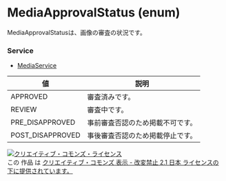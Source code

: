 # MediaApprovalStatus (enum)
MediaApprovalStatusは、画像の審査の状況です。
### Service
+ [MediaService](../services/MediaService.md)

| 値 | 説明 | 
|---|---|
| APPROVED| 審査済みです。 |
| REVIEW| 審査中です。 |
| PRE_DISAPPROVED| 事前審査否認のため掲載不可です。 |
| POST_DISAPPROVED| 事後審査否認のため掲載停止です。 |

<a rel="license" href="http://creativecommons.org/licenses/by-nd/2.1/jp/"><img alt="クリエイティブ・コモンズ・ライセンス" style="border-width:0" src="https://i.creativecommons.org/l/by-nd/2.1/jp/88x31.png" /></a><br />この 作品 は <a rel="license" href="http://creativecommons.org/licenses/by-nd/2.1/jp/">クリエイティブ・コモンズ 表示 - 改変禁止 2.1 日本 ライセンスの下に提供されています。</a>

